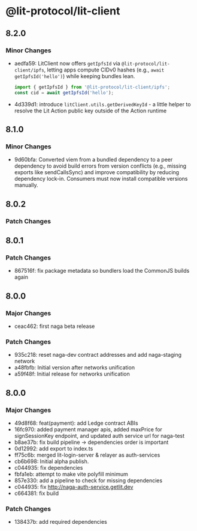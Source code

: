# @lit-protocol/lit-client

## 8.2.0

### Minor Changes

- aedfa59: LitClient now offers `getIpfsId` via `@lit-protocol/lit-client/ipfs`, letting apps compute CIDv0 hashes (e.g., `await getIpfsId('hello')`) while keeping bundles lean.

  ```ts
  import { getIpfsId } from '@lit-protocol/lit-client/ipfs';
  const cid = await getIpfsId('hello');
  ```

- 4d339d1: introduce `litClient.utils.getDerivedKeyId` - a little helper to resolve the Lit Action public key outside of the Action runtime

## 8.1.0

### Minor Changes

- 9d60bfa: Converted viem from a bundled dependency to a peer dependency to avoid build errors from version conflicts (e.g., missing exports like sendCallsSync) and improve compatibility by reducing dependency lock-in. Consumers must now install compatible versions manually.

## 8.0.2

### Patch Changes

## 8.0.1

### Patch Changes

- 867516f: fix package metadata so bundlers load the CommonJS builds again

## 8.0.0

### Major Changes

- ceac462: first naga beta release

### Patch Changes

- 935c218: reset naga-dev contract addresses and add naga-staging network
- a48fbfb: Initial version after networks unification
- a59f48f: Initial release for networks unification

## 8.0.0

### Major Changes

- 49d8f68: feat(payment): add Ledge contract ABIs
- 16fc970: added payment manager apis, added maxPrice for signSessionKey endpoint, and updated auth service url for naga-test
- b8ae37b: fix build pipeline -> dependencies order is important
- 0d12992: add export to index.ts
- ff75c6b: merged lit-login-server & relayer as auth-services
- cb6b698: Initial alpha publish.
- c044935: fix dependencies
- fbfa1eb: attempt to make vite polyfill minimum
- 857e330: add a pipeline to check for missing dependencies
- c044935: fix http://naga-auth-service.getlit.dev
- c664381: fix build

### Patch Changes

- 138437b: add required dependencies
